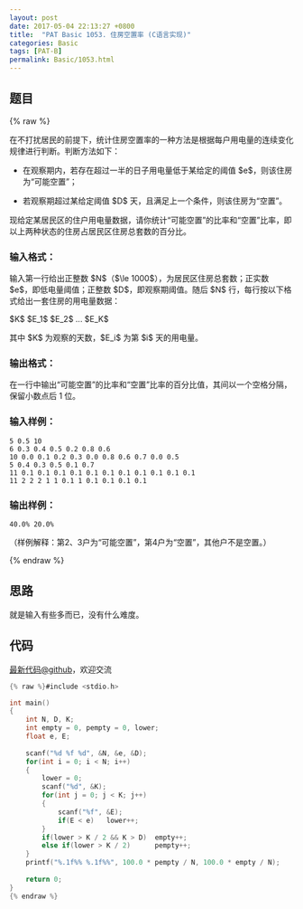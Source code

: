 ```yaml
---
layout: post
date: 2017-05-04 22:13:27 +0800
title:  "PAT Basic 1053. 住房空置率 (C语言实现)"
categories: Basic
tags: [PAT-B]
permalink: Basic/1053.html
---
```


## 题目

{% raw %}<div class="ques-view"><p>在不打扰居民的前提下，统计住房空置率的一种方法是根据每户用电量的连续变化规律进行判断。判断方法如下：</p>
<ul>
<li><p>在观察期内，若存在超过一半的日子用电量低于某给定的阈值 <span>$e$</span>，则该住房为“可能空置”；</p>
</li>
<li><p>若观察期超过某给定阈值 <span>$D$</span> 天，且满足上一个条件，则该住房为“空置”。</p>
</li>
</ul>
<p>现给定某居民区的住户用电量数据，请你统计“可能空置”的比率和“空置”比率，即以上两种状态的住房占居民区住房总套数的百分比。</p>
<h3 id="-">输入格式：</h3>
<p>输入第一行给出正整数 <span>$N$</span>（<span>$\le 1000$</span>），为居民区住房总套数；正实数 <span>$e$</span>，即低电量阈值；正整数 <span>$D$</span>，即观察期阈值。随后 <span>$N$</span> 行，每行按以下格式给出一套住房的用电量数据：</p>
<p><span>$K$</span> <span>$E_1$</span> <span>$E_2$</span> ... <span>$E_K$</span></p>
<p>其中 <span>$K$</span> 为观察的天数，<span>$E_i$</span> 为第 <span>$i$</span> 天的用电量。</p>
<h3 id="-">输出格式：</h3>
<p>在一行中输出“可能空置”的比率和“空置”比率的百分比值，其间以一个空格分隔，保留小数点后 1 位。</p>
<h3 id="-">输入样例：</h3>
<pre><code class="lang-in">5 0.5 10
6 0.3 0.4 0.5 0.2 0.8 0.6
10 0.0 0.1 0.2 0.3 0.0 0.8 0.6 0.7 0.0 0.5
5 0.4 0.3 0.5 0.1 0.7
11 0.1 0.1 0.1 0.1 0.1 0.1 0.1 0.1 0.1 0.1 0.1
11 2 2 2 1 1 0.1 1 0.1 0.1 0.1 0.1
</code></pre>
<h3 id="-">输出样例：</h3>
<pre><code class="lang-out">40.0% 20.0%
</code></pre>
<p>（样例解释：第2、3户为“可能空置”，第4户为“空置”，其他户不是空置。）</p>
</div>{% endraw %}

## 思路


就是输入有些多而已，没有什么难度。

## 代码

[最新代码@github](https://github.com/OliverLew/PAT/blob/master/PATBasic/1053.c)，欢迎交流
```c
{% raw %}#include <stdio.h>

int main()
{
    int N, D, K;
    int empty = 0, pempty = 0, lower;
    float e, E;
    
    scanf("%d %f %d", &N, &e, &D);
    for(int i = 0; i < N; i++)
    {
        lower = 0;
        scanf("%d", &K);
        for(int j = 0; j < K; j++)
        {
            scanf("%f", &E);
            if(E < e)   lower++;
        }
        if(lower > K / 2 && K > D)  empty++;
        else if(lower > K / 2)      pempty++;   
    }
    printf("%.1f%% %.1f%%", 100.0 * pempty / N, 100.0 * empty / N);
    
    return 0;
}
{% endraw %}
```